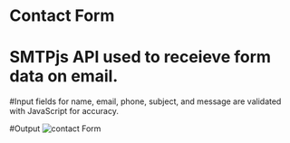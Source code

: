 # Contact Form 


# SMTPjs API used to receieve form data on email.
#Input fields for name, email, phone, subject, and message are validated with JavaScript for accuracy.

#Output
![contact Form](https://github.com/srijanalimbu91/miniProjects/assets/91357218/720da6ec-61ba-4db1-b4ea-d6af9d98e145)
